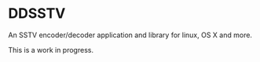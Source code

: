 DDSSTV
======

An SSTV encoder/decoder application and library for linux, OS X and more.

This is a work in progress.

